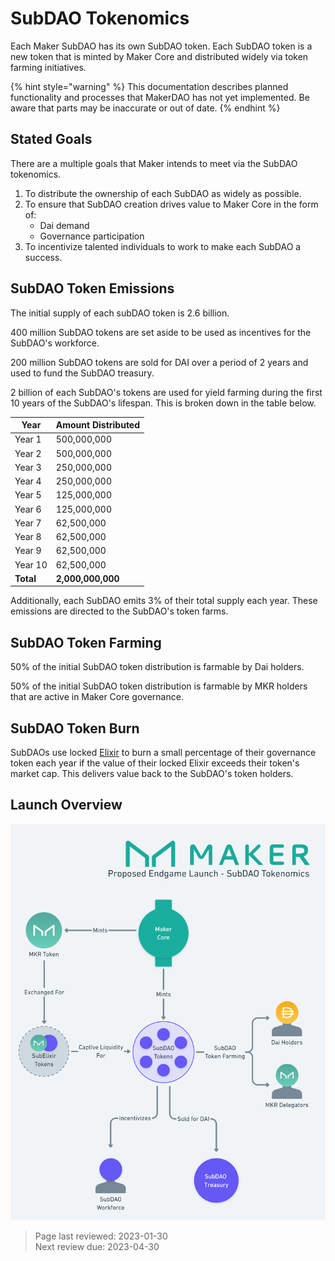 # SubDAO Tokenomics

Each Maker SubDAO has its own SubDAO token. Each SubDAO token is a new token that is minted by Maker Core and distributed widely via token farming initiatives.

{% hint style="warning" %}
This documentation describes planned functionality and processes that MakerDAO has not yet implemented. Be aware that parts may be inaccurate or out of date.
{% endhint %}

## Stated Goals

There are a multiple goals that Maker intends to meet via the SubDAO tokenomics.

1. To distribute the ownership of each SubDAO as widely as possible.
2. To ensure that SubDAO creation drives value to Maker Core in the form of:
    * Dai demand
    * Governance participation
3. To incentivize talented individuals to work to make each SubDAO a success.

## SubDAO Token Emissions

The initial supply of each subDAO token is 2.6 billion. 

400 million SubDAO tokens are set aside to be used as incentives for the SubDAO's workforce.

200 million SubDAO tokens are sold for DAI over a period of 2 years and used to fund the SubDAO treasury.

2 billion of each SubDAO's tokens are used for yield farming during the first 10 years of the SubDAO's lifespan. This is broken down in the table below.

| **Year**    | **Amount Distributed** |
|---------|--------------------|
| Year 1  |        500,000,000 |
| Year 2  |        500,000,000 |
| Year 3  |        250,000,000 |
| Year 4  |        250,000,000 |
| Year 5  |        125,000,000 |
| Year 6  |        125,000,000 |
| Year 7  |         62,500,000 |
| Year 8  |         62,500,000 |
| Year 9  |         62,500,000 |
| Year 10 |         62,500,000 |
| **Total**   |      **2,000,000,000** |

Additionally, each SubDAO emits 3% of their total supply each year. These emissions are directed to the SubDAO's token farms.

## SubDAO Token Farming

50% of the initial SubDAO token distribution is farmable by Dai holders.

50% of the initial SubDAO token distribution is farmable by MKR holders that are active in Maker Core governance.

## SubDAO Token Burn

SubDAOs use locked [Elixir](elixir.md) to burn a small percentage of their governance token each year if the value of their locked Elixir exceeds their token's market cap. This delivers value back to the SubDAO's token holders.

## Launch Overview

![SubDAO Tokenomics](../assets/images/subdao-tokenomics.png)

>Page last reviewed: 2023-01-30    
>Next review due: 2023-04-30   